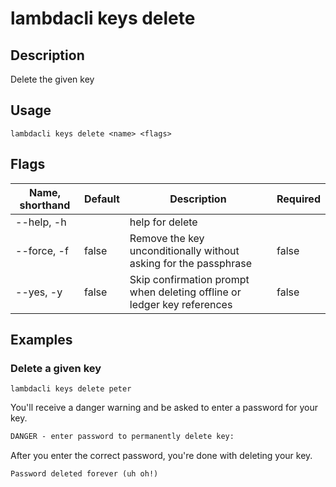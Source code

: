 # lambdacli keys delete

## Description

Delete the given key

## Usage

```
lambdacli keys delete <name> <flags>
```

## Flags

| Name, shorthand | Default   | Description                                                  | Required |
| --------------- | --------- | ------------------------------------------------------------ | -------- |
| --help, -h      |           | help for delete                                              |          |
| --force, -f     |   false   | Remove the key unconditionally without asking for the passphrase | false |
| --yes, -y       |   false   | Skip confirmation prompt when deleting offline or ledger key references | false | 

## Examples

### Delete a given key

```shell
lambdacli keys delete peter
```

You'll receive a danger warning and be asked to enter a password for your key.

```txt
DANGER - enter password to permanently delete key:
```

After you enter the correct password, you're done with deleting your key.

```txt
Password deleted forever (uh oh!)
```
